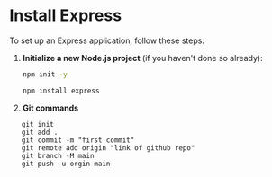 # Install Express

To set up an Express application, follow these steps:

1. **Initialize a new Node.js project** (if you haven't done so already):

   ```bash
   npm init -y
   
   npm install express
   ```

2. **Git commands**   
```
   git init
   git add .
   git commit -m "first commit"
   git remote add origin "link of github repo"
   git branch -M main
   git push -u orgin main
   ```
